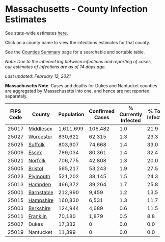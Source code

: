 # Massachusetts - County Infection Estimates

See state-wide estimates [here](/infections/us-ma).

Click on a county name to view the infections estimates for that county.

See the [Counties Summary](/infections/summary-counties) page for a searchable and sortable table.

*Note: Due to the inherent lag between infections and reporting of cases, our estimates of infections are as of 14 days ago.*

*Last updated: February 12, 2021*

**Massachusetts Note**: Cases and deaths for Dukes and Nantucket counties are aggregated by Massachusetts into one, and hence are not reported separately.

|   FIPS Code |                   County |   Population |   Confirmed Cases |   % Currently Infected |   % Total Infected |
|-------------|--------------------------|--------------|-------------------|------------------------|--------------------|
|       25017 |   [Middlesex](middlesex) |    1,611,699 |           106,482 |                    1.0 |               21.9 |
|       25027 |   [Worcester](worcester) |      830,622 |            62,315 |                    1.3 |               23.3 |
|       25025 |       [Suffolk](suffolk) |      803,907 |            74,668 |                    1.4 |               33.0 |
|       25009 |           [Essex](essex) |      789,034 |            80,361 |                    1.4 |               32.4 |
|       25021 |       [Norfolk](norfolk) |      706,775 |            42,808 |                    1.3 |               20.0 |
|       25005 |       [Bristol](bristol) |      565,217 |            53,243 |                    1.9 |               27.5 |
|       25023 |     [Plymouth](plymouth) |      521,202 |            38,145 |                    1.5 |               24.3 |
|       25013 |       [Hampden](hampden) |      466,372 |            39,264 |                    1.7 |               25.8 |
|       25001 | [Barnstable](barnstable) |      212,990 |             9,459 |                    1.2 |               13.5 |
|       25015 |   [Hampshire](hampshire) |      160,830 |             6,531 |                    1.3 |               11.7 |
|       25003 |   [Berkshire](berkshire) |      124,944 |             4,689 |                    0.6 |               11.5 |
|       25011 |     [Franklin](franklin) |       70,180 |             1,879 |                    0.5 |                8.8 |
|       25007 |                    Dukes |       17,332 |                 0 |                    0.0 |                0.0 |
|       25019 |                Nantucket |       11,399 |                 0 |                    0.0 |                0.0 |